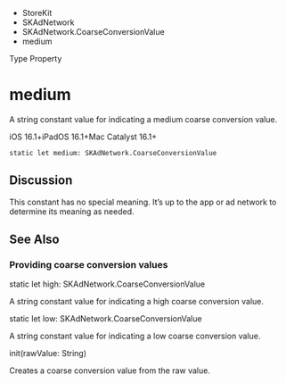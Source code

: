 

- StoreKit
- SKAdNetwork
- SKAdNetwork.CoarseConversionValue
-  medium 

Type Property

# medium

A string constant value for indicating a medium coarse conversion value.

iOS 16.1+iPadOS 16.1+Mac Catalyst 16.1+

``` source
static let medium: SKAdNetwork.CoarseConversionValue
```

## Discussion

This constant has no special meaning. It’s up to the app or ad network to determine its meaning as needed.

## See Also

### Providing coarse conversion values

static let high: SKAdNetwork.CoarseConversionValue

A string constant value for indicating a high coarse conversion value.

static let low: SKAdNetwork.CoarseConversionValue

A string constant value for indicating a low coarse conversion value.

init(rawValue: String)

Creates a coarse conversion value from the raw value.

